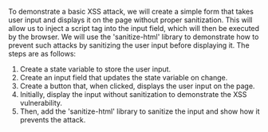 To demonstrate a basic XSS attack, we will create a simple form that takes user input and displays it on the page without proper sanitization. This will allow us to inject a script tag into the input field, which will then be executed by the browser. We will use the 'sanitize-html' library to demonstrate how to prevent such attacks by sanitizing the user input before displaying it. The steps are as follows:
1. Create a state variable to store the user input.
2. Create an input field that updates the state variable on change.
3. Create a button that, when clicked, displays the user input on the page.
4. Initially, display the input without sanitization to demonstrate the XSS vulnerability.
5. Then, add the 'sanitize-html' library to sanitize the input and show how it prevents the attack.
